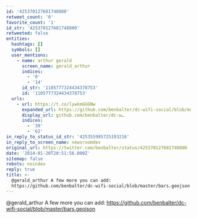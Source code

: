 ```yaml
---
id: '425370127681740800'
retweet_count: '0'
favorite_count: '1'
id_str: '425370127681740800'
retweeted: false
entities:
  hashtags: []
  symbols: []
  user_mentions:
    - name: arthur gerald
      screen_name: gerald_arthur
      indices:
        - '0'
        - '14'
      id_str: '1105777324434378753'
      id: '1105777324434378753'
  urls:
    - url: https://t.co/lywkmGGGNw
      expanded_url: https://github.com/benbalter/dc-wifi-social/blob/master/bars.geojson
      display_url: github.com/benbalter/dc-w…
      indices:
        - '39'
        - '62'
in_reply_to_status_id_str: '425355995725193216'
in_reply_to_screen_name: newsroomdev
original_url: https://twitter.com/benbalter/status/425370127681740800
date: '2014-01-20T20:51:56.000Z'
sitemap: false
robots: noindex
reply: true
title: >-
  @gerald_arthur A few more you can add:
  https://github.com/benbalter/dc-wifi-social/blob/master/bars.geojson
---
```


@gerald_arthur A few more you can add: https://github.com/benbalter/dc-wifi-social/blob/master/bars.geojson